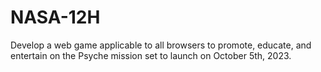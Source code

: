 # NASA-12H
Develop a web game applicable to all browsers to promote, educate, and entertain on the Psyche mission set to launch on October 5th, 2023.
